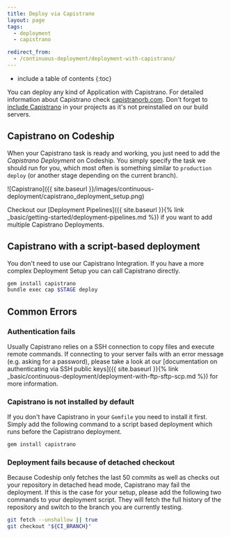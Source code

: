 ```yaml
---
title: Deploy via Capistrano
layout: page
tags:
  - deployment
  - capistrano

redirect_from:
  - /continuous-deployment/deployment-with-capistrano/
---
```


* include a table of contents
{:toc}

You can deploy any kind of Application with Capistrano. For detailed information about Capistrano check [capistranorb.com](http://capistranorb.com). Don't forget to [include Capistrano](#capistrano-is-not-installed-by-default) in your projects as it's not preinstalled on our build servers.

## Capistrano on Codeship

When your Capistrano task is ready and working, you just need to add the _Capistrano Deployment_ on Codeship. You simply specify the task we should run for you, which most often is something similar to `production deploy` (or another stage depending on the current branch).

![Capistrano]({{ site.baseurl }}/images/continuous-deployment/capistrano_deployment_setup.png)

Checkout our [Deployment Pipelines]({{ site.baseurl }}{% link _basic/getting-started/deployment-pipelines.md %}) if you want to add multiple Capistrano Deployments.

## Capistrano with a script-based deployment

You don't need to use our Capistrano Integration. If you have a more complex Deployment Setup you can call Capistrano directly.

```bash
gem install capistrano
bundle exec cap $STAGE deploy
```

## Common Errors

### Authentication fails

Usually Capistrano relies on a SSH connection to copy files and execute remote commands. If connecting to your server fails with an error message (e.g. asking for a password), please take a look at our [documentation on authenticating via SSH public keys]({{ site.baseurl }}{% link _basic/continuous-deployment/deployment-with-ftp-sftp-scp.md %}) for more information.

### Capistrano is not installed by default

If you don't have Capistrano in your `Gemfile` you need to install it first. Simply add the following command to a script based deployment which runs before the Capistrano deployment.

```bash
gem install capistrano
```

### Deployment fails because of detached checkout

Because Codeship only fetches the last 50 commits as well as checks out your repository in detached head mode, Capistrano may fail the deployment. If this is the case for your setup, please add the following two commands to your deployment script. They will fetch the full history of the repository and switch to the branch you are currently testing.

```bash
git fetch --unshallow || true
git checkout "${CI_BRANCH}"
```

